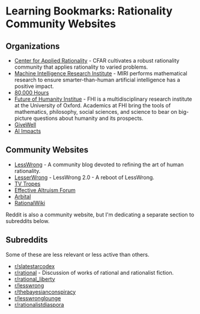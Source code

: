 # Learning Bookmarks: Rationality Community Websites

## Organizations

* [Center for Applied Rationality](https://rationality.org) - CFAR cultivates a robust rationality community that applies rationality to varied problems.
* [Machine Intelligence Research Institute](https://intelligence.org) - MIRI performs mathematical research to ensure smarter-than-human artificial intelligence has a positive impact.
* [80,000 Hours](http://80000hours.org/)
* [Future of Humanity Institue](https://www.fhi.ox.ac.uk/) - FHI is a multidisciplinary research institute at the University of Oxford. Academics at FHI bring the tools of mathematics, philosophy, social sciences, and science to bear on big-picture questions about humanity and its prospects.
* [GiveWell](http://www.givewell.org/)
* [AI Impacts](https://aiimpacts.org/about/)

## Community Websites

* [LessWrong](http://lesswrong.com/) - A community blog devoted to refining the art of human rationality.
* [LesserWrong](https://lesserwrong.com) - LessWrong 2.0 - A reboot of LessWrong.
* [TV Tropes](http://tvtropes.org/)
* [Effective Altruism Forum](http://www.effective-altruism.com/)
* [Arbital](https://arbital.com/)
* [RationalWiki](https://rationalwiki.org/wiki/Main_Page)

Reddit is also a community website, but I'm dedicating a separate section to subreddits below.

## Subreddits

Some of these are less relevant or less active than others.

* [r/slatestarcodex](https://www.reddit.com/r/slatestarcodex/)
* [r/rational](https://www.reddit.com/r/rational/) - Discussion of works of rational and rationalist fiction.
* [r/rational_liberty](https://www.reddit.com/r/Rational_Liberty/)
* [r/lesswrong](https://www.reddit.com/r/LessWrong/)
* [r/thebayesianconspiracy](https://www.reddit.com/r/thebayesianconspiracy/)
* [r/lesswronglounge](https://www.reddit.com/r/LessWrongLounge/)
* [r/rationalistdiaspora](https://www.reddit.com/r/RationalistDiaspora/)
